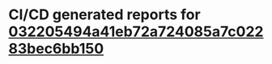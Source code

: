 # CI/CD generated reports for [032205494a41eb72a724085a7c02283bec6bb150](https://github.com/hydephp/develop/commit/032205494a41eb72a724085a7c02283bec6bb150)
